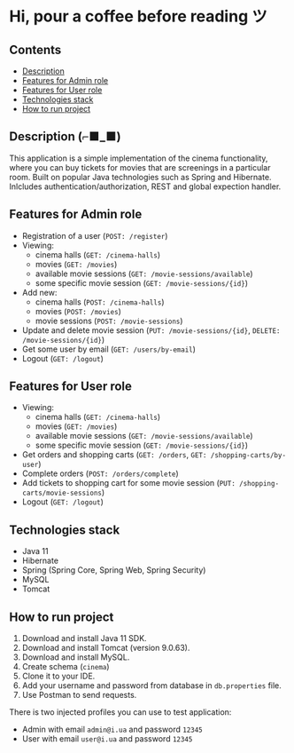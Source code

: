 # Hi, pour a coffee before reading ツ

## Contents
+ [Description](#description)
+ [Features for Admin role](#features-for-admin-role)
+ [Features for User role](#features-for-user-role)
+ [Technologies stack](#technologies)
+ [How to run project](#how-to-run-project)

## Description (⌐■_■)
This application is a simple implementation of the cinema functionality, where you can buy tickets for movies that are screenings in a particular room. Built on popular Java technologies such as Spring and Hibernate. Inlcludes authentication/authorization, REST and global expection handler.

<a name="features-for-admin-role"></a>
## **Features for Admin role**
- Registration of a user (`POST: /register`)
- Viewing: 
     - cinema halls (`GET: /cinema-halls`)
     - movies (`GET: /movies`)
     - available movie sessions (`GET: /movie-sessions/available`)
     - some specific movie session (`GET: /movie-sessions/{id}`)
- Add new: 
     - cinema halls (`POST: /cinema-halls`)
     - movies (`POST: /movies`)
     - movie sessions (`POST: /movie-sessions`)
- Update and delete movie session (`PUT: /movie-sessions/{id}`, `DELETE: /movie-sessions/{id}`)
- Get some user by email (`GET: /users/by-email`)
- Logout (`GET: /logout`)

<a name="features-for-user-role"></a>
## Features for User role
- Viewing:
  - cinema halls (`GET: /cinema-halls`)
  - movies (`GET: /movies`)
  - available movie sessions (`GET: /movie-sessions/available`)
  - some specific movie session (`GET: /movie-sessions/{id}`)
- Get orders and shopping carts (`GET: /orders`, `GET: /shopping-carts/by-user`)
- Complete orders (`POST: /orders/complete`) 
- Add tickets  to shopping cart for some movie session (`PUT: /shopping-carts/movie-sessions`)
- Logout (`GET: /logout`)

<a name="technologies"></a>
## **Technologies stack**
- Java 11
- Hibernate
- Spring (Spring Core, Spring Web, Spring Security)
- MySQL
- Tomcat

## How to run project
1. Download and install Java 11 SDK.
2. Download and install Tomcat (version 9.0.63).
3. Download and install MySQL.
4. Create schema (`cinema`)
5. Clone it to your IDE.
6. Add your username and password from database in `db.properties` file.
7. Use Postman to send requests.

There is two injected profiles you can use to test application:
+ Admin with email `admin@i.ua` and password `12345`
+ User with email `user@i.ua` and password `12345`
